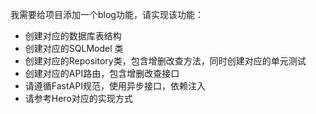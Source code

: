 我需要给项目添加一个blog功能，请实现该功能：

- 创建对应的数据库表结构
- 创建对应的SQLModel 类
- 创建对应的Repository类，包含增删改查方法，同时创建对应的单元测试
- 创建对应的API路由，包含增删改查接口
- 请遵循FastAPI规范，使用异步接口，依赖注入
- 请参考Hero对应的实现方式